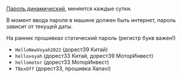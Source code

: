 [Пароль динамический](https://t.me/voyahchat/250819), меняется каждые сутки.

В момент ввода пароля в машине должен быть интернет, пароль зависит от текущей даты.

На ранних прошивках статический пароль (регистр букв важен!)

* `HelloNewVoyah2022` (дорест39 Китай)
* `hellovoyah` (дорест33 Китай, дорест39 МоторИнвест)
* `hellomotor` (дорест33 МоторИнвест)
* `TBoxOff` (дорест33, прошивка Xanavi)

